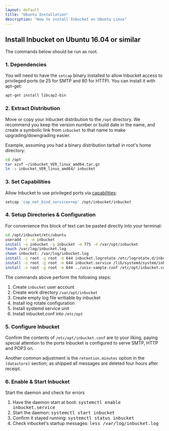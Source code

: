 ```yaml
---
layout: default
title: "Ubuntu Installation"
description: "How to install Inbucket on Ubuntu Linux"
---
```


## Install Inbucket on Ubuntu 16.04 or similar

The commands below should be run as root.


### 1. Dependencies

You will need to have the `setcap` binary installed to allow Inbucket access to
privileged ports (ie 25 for SMTP and 80 for HTTP).  You can install it with
apt-get:

~~~ sh
apt-get install libcap2-bin
~~~


### 2. Extract Distribution

Move or copy your Inbucket distribution to the `/opt` directory.  We recommend
you keep the version number or build date in the name, and create a symbolic
link from `inbucket` to that name to make upgrading/downgrading easier.

Example, assuming you had a binary distribution tarball in root's home
directory:

~~~ sh
cd /opt
tar xzvf ~/inbucket_VER_linux_amd64.tar.gz
ln -s inbucket_VER_linux_amd64/ inbucket
~~~


### 3. Set Capabilities

Allow Inbucket to use privileged ports via [capabilities]:

~~~ sh
setcap 'cap_net_bind_service=+ep' /opt/inbucket/inbucket
~~~


### 4. Setup Directories & Configuration

For convenience this block of text can be pasted directly into your terminal:

~~~ sh
cd /opt/inbucket/etc/ubuntu
useradd -r -m inbucket
install -o inbucket -g inbucket -m 775 -d /var/opt/inbucket
touch /var/log/inbucket.log
chown inbucket: /var/log/inbucket.log
install -o root -g root -m 644 inbucket.logrotate /etc/logrotate.d/inbucket
install -o root -g root -m 644 inbucket.service /lib/systemd/system/inbucket.service
install -o root -g root -m 644 ../unix-sample.conf /etc/opt/inbucket.conf
~~~

The commands above perform the following steps:

1. Create `inbucket` user account
2. Create work directory `/var/opt/inbucket`
3. Create empty log file writiable by inbucket
4. Install log rotate configuration
5. Install systemd service unit
6. Install inbucket.conf into `/etc/opt`


### 5. Configure Inbucket

Confirm the contents of `/etc/opt/inbucket.conf` are to your liking, paying
special attention to the ports Inbucket is configured to serve SMTP, HTTP and
POP3 on.

Another common adjustment is the `retention.minutes` option in the `[datastore]`
section; as shipped all messages are deleted four hours after receipt.


### 6. Enable & Start Inbucket

Start the daemon and check for errors

1. Have the daemon start at boot: <kbd>systemctl enable inbucket.service</kbd>
1. Start the daemon: <kbd>systemctl start inbucket</kbd>
2. Confirm it stayed running: <kbd>systemctl status inbucket</kbd>
3. Check inbucket's startup messages: <kbd>less /var/log/inbucket.log</kbd>

[capabilities]: http://www.kernel.org/doc/man-pages/online/pages/man7/capabilities.7.html
